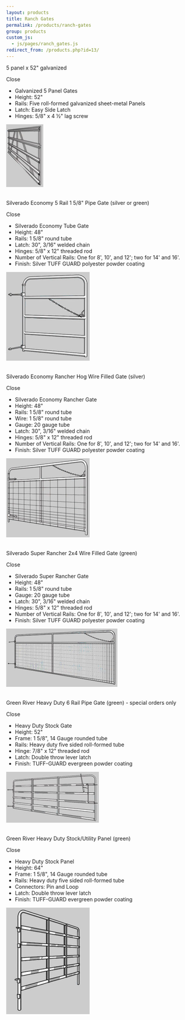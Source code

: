 ```yaml
---
layout: products
title: Ranch Gates
permalink: /products/ranch-gates
group: products
custom_js:
  - js/pages/ranch_gates.js
redirect_from: /products.php?id=13/
---
```


<p>
    <span class='clickable' id='show-panel5-52galvanized'>
        5 panel x 52" galvanized
    </span>
</p>
<div class='onclick-box' id='panel5-52galvanized'>
    <div class='close clickable'>Close</div>
    <div class='float-left small'>
        <ul>
            <li class='bold'>Galvanized 5 Panel Gates</li>
            <li>Height: 52"</li>
            <li>
                Rails: Five roll-formed galvanized
                sheet-metal Panels
            </li>
            <li>Latch: Easy Side Latch</li>
            <li>Hinges: 5/8" x 4 &frac12;" lag screw</li>
        </ul>
    </div>
    <div class='click-box-thumb'>
        <img src='/images/galvanized-5-panel-gate.jpg'
                alt='Galvanized 5-panel Gate'
                class='w100' />
    </div>
    <br class='clear' />
</div>

<p>
    <span class='clickable' id='show-econo-gate1'>
        Silverado Economy 5 Rail 1 5/8" Pipe Gate (silver or
        green)
    </span>
</p>
<div class='onclick-box' id='econo-gate1'>
    <div class='close clickable'>Close</div>
    <div class='float-left small'>
        <ul>
            <li class='bold'>
                Silverado Economy Tube Gate
            </li>
            <li>Height: 48"</li>
            <li>Rails: 1 5/8" round tube</li>
            <li>Latch: 30", 3/16" welded chain</li>
            <li>Hinges: 5/8" x 12" threaded rod</li>
            <li>
                Number of Vertical Rails: One for 8', 10',
                and 12'; two for 14' and 16'.
            </li>
            <li>
                Finish: Silver TUFF GUARD polyester powder
                coating
            </li>
        </ul>
    </div>
    <div class='click-box-thumb'>
        <a href='/images/silver-econo-gate-1.jpg'
                rel='lightbox'>
            <img src='/images/silver-econo-gate-1.jpg'
                    class='w200'
                    alt='Silverado Economy 5 Rail 1 5/8 "
                    Pipe Gate' />
        </a>
    </div>
    <br class='clear' />
</div>

<p>
    <span class='clickable' id='show-econo-rancher-gate'>
        Silverado Economy Rancher Hog Wire Filled Gate (silver)
    </span>
</p>
<div class='onclick-box' id='econo-rancher-gate'>
    <div class='close clickable'>Close</div>
    <div class='float-left small'>
        <ul>
            <li class='bold'>
                Silverado Economy Rancher Gate
            </li>
            <li>Height: 48"</li>
            <li>Rails: 1 5/8" round tube</li>
            <li>Wire: 1 5/8" round tube</li>
            <li>Gauge: 20 gauge tube</li>
            <li>Latch: 30", 3/16" welded chain</li>
            <li>Hinges: 5/8" x 12" threaded rod</li>
            <li>
                Number of Vertical Rails: One for 8', 10',
                and 12'; two for 14' and 16'.
            </li>
            <li>
                Finish: Silver TUFF GUARD polyester powder
                coating
            </li>
        </ul>
    </div>
    <div class='click-box-thumb'>
        <a href='/images/economy-rancher-gate.jpg'
                rel='lightbox'>
            <img src='/images/economy-rancher-gate.jpg'
                    class='w200'
                    alt='Silverado Economy Rancher Gate' />
        </a>
    </div>
    <br class='clear' />
</div>

<p>
    <span class='clickable' id='show-super-rancher-gate'>
        Silverado Super Rancher 2x4 Wire Filled Gate (green)
    </span>
</p>
<div class='onclick-box' id='super-rancher-gate'>
    <div class='close clickable'>Close</div>
    <div class='float-left small'>
        <ul>
            <li class='bold'>
                Silverado Super Rancher Gate
            </li>
            <li>Height: 48"</li>
            <li>Rails: 1 5/8" round tube</li>
            <li>Gauge: 20 gauge tube</li>
            <li>Latch: 30", 3/16" welded chain</li>
            <li>Hinges: 5/8" x 12" threaded rod</li>
            <li>
                Number of Vertical Rails: One for 8', 10',
                and 12'; two for 14' and 16'.
            </li>
            <li>
                Finish: Silver TUFF GUARD polyester powder
                coating
            </li>
        </ul>
    </div>
    <div class='click-box-thumb'>
        <a href='/images/super-rancher-gate.jpg'
                rel='lightbox'>
            <img src='/images/super-rancher-gate.jpg'
                    class='w200'
                    alt='Silverado Super Rancher Gate' />
        </a>
    </div>
    <br class='clear' />
</div>

<p>
    <span class='clickable' id='show-heavy-rail-pipe-gate'>
        Green River Heavy Duty 6 Rail Pipe Gate (green) -
        special orders only
    </span>
</p>
<div class='onclick-box' id='heavy-rail-pipe-gate'>
    <div class='close clickable'>Close</div>
    <div class='float-left small'>
        <ul>
            <li class='bold'>
                Heavy Duty Stock Gate
            </li>
            <li>Height: 52"</li>
            <li>Frame: 1 5/8", 14 Gauge rounded tube</li>
            <li>
                Rails: Heavy duty five sided roll-formed
                tube
            </li>
            <li>Hinge: 7/8" x 12" threaded rod</li>
            <li>Latch: Double throw lever latch</li>
            <li>
                Finish: TUFF-GUARD evergreen powder coating
            </li>
        </ul>
    </div>
    <div class='click-box-thumb'>
        <a href='/images/heavy-duty-stock-gate.jpg'
                rel='lightbox'>
            <img src='/images/heavy-duty-stock-gate.jpg'
                    class='w200'
                    alt='Heavy Duty Stock Gate' />
        </a>
    </div>
    <br class='clear' />
</div>

<p>
    <span class='clickable' id='show-heavy-rail-pipe-panel'>
        Green River Heavy Duty Stock/Utility Panel (green)
    </span>
</p>
<div class='onclick-box' id='heavy-rail-pipe-panel'>
    <div class='close clickable'>Close</div>
    <div class='float-left small'>
        <ul>
            <li class='bold'>
                Heavy Duty Stock Panel
            </li>
            <li>Height: 64"</li>
            <li>Frame: 1 5/8", 14 Gauge rounded tube</li>
            <li>
                Rails: Heavy duty five sided roll-formed
                tube
            </li>
            <li>Connectors: Pin and Loop</li>
            <li>Latch: Double throw lever latch</li>
            <li>
                Finish: TUFF-GUARD evergreen powder coating
            </li>
        </ul>
    </div>
    <div class='click-box-thumb'>
        <a href='/images/heavy-duty-utility-panel.jpg'
                rel='lightbox'>
            <img src='/images/heavy-duty-utility-panel.jpg'
                    class='w200'
                    alt='Heavy Duty Stock Panel' />
        </a>
    </div>
    <br class='clear' />
</div>
